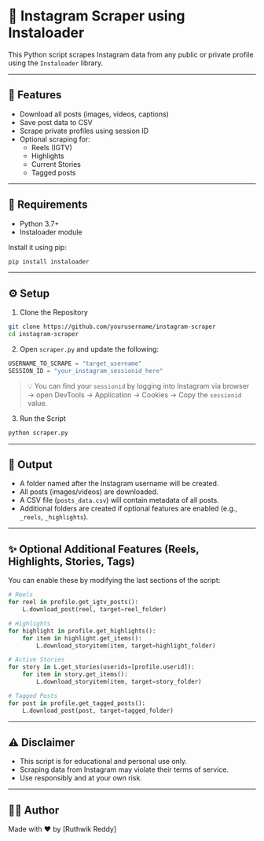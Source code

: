 # 📸 Instagram Scraper using Instaloader

This Python script scrapes Instagram data from any public or private profile using the `Instaloader` library.

---

## 🚀 Features

- Download all posts (images, videos, captions)
- Save post data to CSV
- Scrape private profiles using session ID
- Optional scraping for:
  - Reels (IGTV)
  - Highlights
  - Current Stories
  - Tagged posts

---

## 🔧 Requirements

- Python 3.7+
- Instaloader module

Install it using pip:

```bash
pip install instaloader
```

---

## ⚙️ Setup

1. Clone the Repository

```bash
git clone https://github.com/yourusername/instagram-scraper
cd instagram-scraper
```

2. Open `scraper.py` and update the following:

```python
USERNAME_TO_SCRAPE = "target_username"
SESSION_ID = "your_instagram_sessionid_here"
```

> 💡 You can find your `sessionid` by logging into Instagram via browser → open DevTools → Application → Cookies → Copy the `sessionid` value.

3. Run the Script

```bash
python scraper.py
```

---

## 📁 Output

- A folder named after the Instagram username will be created.
- All posts (images/videos) are downloaded.
- A CSV file (`posts_data.csv`) will contain metadata of all posts.
- Additional folders are created if optional features are enabled (e.g., `_reels`, `_highlights`).

---

## ✨ Optional Additional Features (Reels, Highlights, Stories, Tags)

You can enable these by modifying the last sections of the script:

```python
# Reels
for reel in profile.get_igtv_posts():
    L.download_post(reel, target=reel_folder)

# Highlights
for highlight in profile.get_highlights():
    for item in highlight.get_items():
        L.download_storyitem(item, target=highlight_folder)

# Active Stories
for story in L.get_stories(userids=[profile.userid]):
    for item in story.get_items():
        L.download_storyitem(item, target=story_folder)

# Tagged Posts
for post in profile.get_tagged_posts():
    L.download_post(post, target=tagged_folder)
```

---

## ⚠️ Disclaimer

- This script is for educational and personal use only.
- Scraping data from Instagram may violate their terms of service.
- Use responsibly and at your own risk.

---

## 🧑‍💻 Author

Made with ❤️ by [Ruthwik Reddy]
